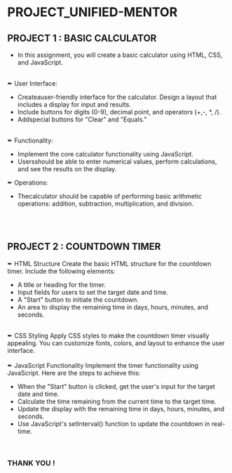  # PROJECT_UNIFIED-MENTOR
## PROJECT 1 : BASIC CALCULATOR
-  In this assignment, you will create a basic calculator using HTML, CSS, and
 JavaScript.
<br>
✒ User Interface:
<ul>
<li> Createauser-friendly interface for the calculator. Design a layout that includes a
 display for input and results.</li>
<li>  Include buttons for digits (0-9), decimal point, and operators (+,-, *, /).</li>
 <li> Addspecial buttons for "Clear" and "Equals."</li>
</ul>
<br>
✒ Functionality:
<ul>
<li>  Implement the core calculator functionality using JavaScript.</li>
 <li> Usersshould be able to enter numerical values, perform calculations, and see the
 results on the display.</li>
</ul>
✒ Operations:
 <ul>
  <li>Thecalculator should be capable of performing basic arithmetic operations:
 addition, subtraction, multiplication, and division.</li>
 </ul>
<br>
<br>
<h2>PROJECT 2 : COUNTDOWN TIMER</h2>

✒ HTML Structure Create the basic HTML structure for the countdown timer. Include the
following elements:
<ul>
<li> A title or heading for the timer.</li>
<li> Input fields for users to set the target date and time.</li>
<li> A "Start" button to initiate the countdown.</li>
<li> An area to display the remaining time in days, hours, minutes, and seconds.</li>
</ul>
<br>
✒ CSS Styling Apply CSS styles to make the countdown timer visually appealing. You can
customize fonts, colors, and layout to enhance the user interface.
<br>
<br>
✒ JavaScript Functionality Implement the timer functionality using JavaScript. Here are the
steps to achieve this:
<ul>
<li>When the "Start" button is clicked, get the user's input for the target date and time.</li>
<li>Calculate the time remaining from the current time to the target time.</li>
<li> Update the display with the remaining time in days, hours, minutes, and seconds.</li>
<li> Use JavaScript's setInterval() function to update the countdown in real-time.</li>
</ul>
<BR>
<h3> THANK YOU ! </h3>
